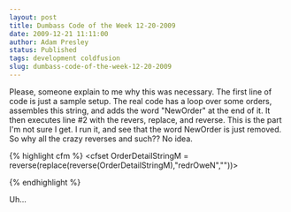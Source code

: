 ```yaml
---
layout: post
title: Dumbass Code of the Week 12-20-2009
date: 2009-12-21 11:11:00
author: Adam Presley
status: Published
tags: development coldfusion
slug: dumbass-code-of-the-week-12-20-2009
---
```

Please, someone explain to me why this was necessary. The first line of
code is just a sample setup. The real code has a loop over some orders,
assembles this string, and adds the word "NewOrder" at the end of it. It
then executes line #2 with the revers, replace, and reverse. This is
the part I'm not sure I get. I run it, and see that the word NewOrder is
just removed. So why all the crazy reverses and such?? No idea.  
  
{% highlight cfm %}
<cfset OrderDetailStringM = "1,5,SplitHere,10,600,NewOrder5,85,684" />
<cfset OrderDetailStringM = reverse(replace(reverse(OrderDetailStringM),"redrOweN",""))>

<cfdump var="#OrderDetailStringM#" />
{% endhighlight %}

Uh...
